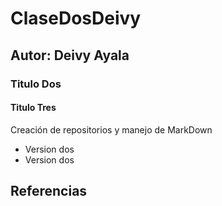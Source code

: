 # ClaseDosDeivy
## Autor: Deivy Ayala
### Titulo Dos
#### Titulo Tres
Creación de repositorios y  manejo de MarkDown
- Version dos
- Version dos

## Referencias 
<a herf=[Google](https://www.google.com)> </a>
